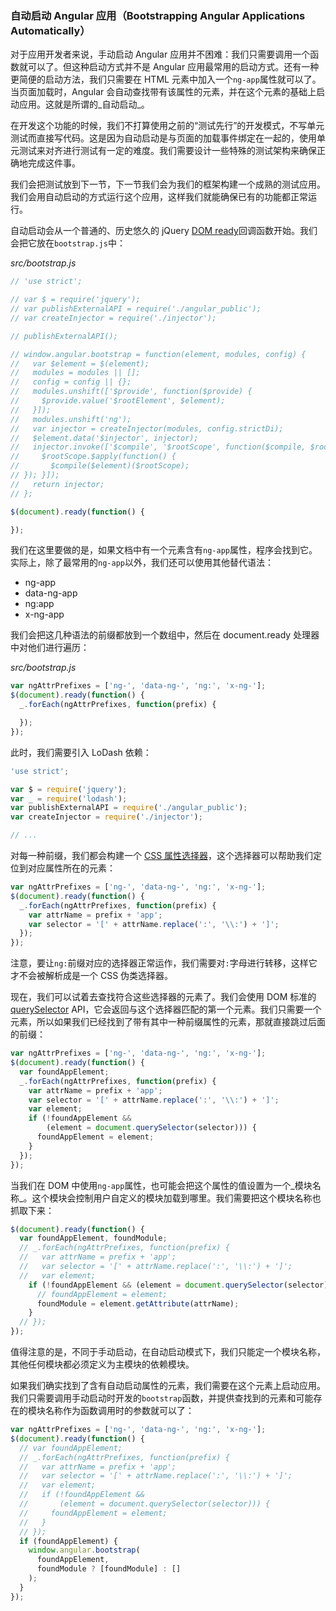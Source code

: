 ### 自动启动 Angular 应用（Bootstrapping Angular Applications Automatically）

对于应用开发者来说，手动启动 Angular 应用并不困难：我们只需要调用一个函数就可以了。但这种启动方式并不是 Angular 应用最常用的启动方式。还有一种更简便的启动方法，我们只需要在 HTML 元素中加入一个`ng-app`属性就可以了。当页面加载时，Angular 会自动查找带有该属性的元素，并在这个元素的基础上启动应用。这就是所谓的_自动启动_。

在开发这个功能的时候，我们不打算使用之前的“测试先行”的开发模式，不写单元测试而直接写代码。这是因为自动启动是与页面的加载事件绑定在一起的，使用单元测试来对齐进行测试有一定的难度。我们需要设计一些特殊的测试架构来确保正确地完成这件事。

我们会把测试放到下一节，下一节我们会为我们的框架构建一个成熟的测试应用。我们会用自动启动的方式运行这个应用，这样我们就能确保已有的功能都正常运行。

自动启动会从一个普通的、历史悠久的 jQuery [DOM ready](https://api.jquery.com/ready/)回调函数开始。我们会把它放在`bootstrap.js`中：

_src/bootstrap.js_

```js
// 'use strict';

// var $ = require('jquery');
// var publishExternalAPI = require('./angular_public');
// var createInjector = require('./injector');

// publishExternalAPI();

// window.angular.bootstrap = function(element, modules, config) {
//   var $element = $(element);
//   modules = modules || [];
//   config = config || {};
//   modules.unshift(['$provide', function($provide) {
//     $provide.value('$rootElement', $element);
//   }]);
//   modules.unshift('ng');
//   var injector = createInjector(modules, config.strictDi);
//   $element.data('$injector', injector);
//   injector.invoke(['$compile', '$rootScope', function($compile, $rootScope) {
//     $rootScope.$apply(function() {
//       $compile($element)($rootScope);
// }); }]);
//   return injector;
// };

$(document).ready(function() {

});
```

我们在这里要做的是，如果文档中有一个元素含有`ng-app`属性，程序会找到它。实际上，除了最常用的`ng-app`以外，我们还可以使用其他替代语法：

- ng-app
- data-ng-app
- ng:app
- x-ng-app

我们会把这几种语法的前缀都放到一个数组中，然后在 document.ready 处理器中对他们进行遍历：

_src/bootstrap.js_

```js
var ngAttrPrefixes = ['ng-', 'data-ng-', 'ng:', 'x-ng-'];
$(document).ready(function() {
  _.forEach(ngAttrPrefixes, function(prefix) {

  });
});
```

此时，我们需要引入 LoDash 依赖：

```js
'use strict';

var $ = require('jquery');
var _ = require('lodash');
var publishExternalAPI = require('./angular_public');
var createInjector = require('./injector');

// ...
```

对每一种前缀，我们都会构建一个 [CSS 属性选择器](https://developer.mozilla.org/en-US/docs/Web/CSS/Attribute_selectors)，这个选择器可以帮助我们定位到对应属性所在的元素：

```js
var ngAttrPrefixes = ['ng-', 'data-ng-', 'ng:', 'x-ng-'];
$(document).ready(function() {
  _.forEach(ngAttrPrefixes, function(prefix) {
    var attrName = prefix + 'app';
    var selector = '[' + attrName.replace(':', '\\:') + ']';
  });
});
```

注意，要让`ng:`前缀对应的选择器正常运作，我们需要对`:`字母进行转移，这样它才不会被解析成是一个 CSS 伪类选择器。

现在，我们可以试着去查找符合这些选择器的元素了。我们会使用 DOM 标准的 [querySelector](https://developer.mozilla.org/en-US/docs/Web/API/Document/querySelector) API，它会返回与这个选择器匹配的第一个元素。我们只需要一个元素，所以如果我们已经找到了带有其中一种前缀属性的元素，那就直接跳过后面的前缀：

```js
var ngAttrPrefixes = ['ng-', 'data-ng-', 'ng:', 'x-ng-'];
$(document).ready(function() {
  var foundAppElement;
  _.forEach(ngAttrPrefixes, function(prefix) {
    var attrName = prefix + 'app';
    var selector = '[' + attrName.replace(':', '\\:') + ']';
    var element;
    if (!foundAppElement &&
        (element = document.querySelector(selector))) {
      foundAppElement = element;
    }
  }); 
});
```

当我们在 DOM 中使用`ng-app`属性，也可能会把这个属性的值设置为一个_模块名称_。这个模块会控制用户自定义的模块加载到哪里。我们需要把这个模块名称也抓取下来：

```js
$(document).ready(function() {
  var foundAppElement, foundModule;
  // _.forEach(ngAttrPrefixes, function(prefix) {
  //   var attrName = prefix + 'app';
  //   var selector = '[' + attrName.replace(':', '\\:') + ']';
  //   var element;
    if (!foundAppElement && (element = document.querySelector(selector))) {
      // foundAppElement = element;
      foundModule = element.getAttribute(attrName);
    } 
  // });
});
```

值得注意的是，不同于手动启动，在自动启动模式下，我们只能定一个模块名称，其他任何模块都必须定义为主模块的依赖模块。

如果我们确实找到了含有自动启动属性的元素，我们需要在这个元素上启动应用。我们只需要调用手动启动时开发的`bootstrap`函数，并提供查找到的元素和可能存在的模块名称作为函数调用时的参数就可以了：

```js
var ngAttrPrefixes = ['ng-', 'data-ng-', 'ng:', 'x-ng-'];
$(document).ready(function() {
  // var foundAppElement;
  // _.forEach(ngAttrPrefixes, function(prefix) {
  //   var attrName = prefix + 'app';
  //   var selector = '[' + attrName.replace(':', '\\:') + ']';
  //   var element;
  //   if (!foundAppElement &&
  //       (element = document.querySelector(selector))) {
  //     foundAppElement = element;
  //   }
  // });
  if (foundAppElement) {
    window.angular.bootstrap(
      foundAppElement,
      foundModule ? [foundModule] : []
    );
  }
});
```